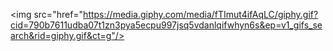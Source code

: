 <img src="href="https://media.giphy.com/media/fTImut4ifAqLC/giphy.gif?cid=790b7611udba07t1zn3pya5ecpu997jsq5vdanlqifwhyn6s&ep=v1_gifs_search&rid=giphy.gif&ct=g"/>
